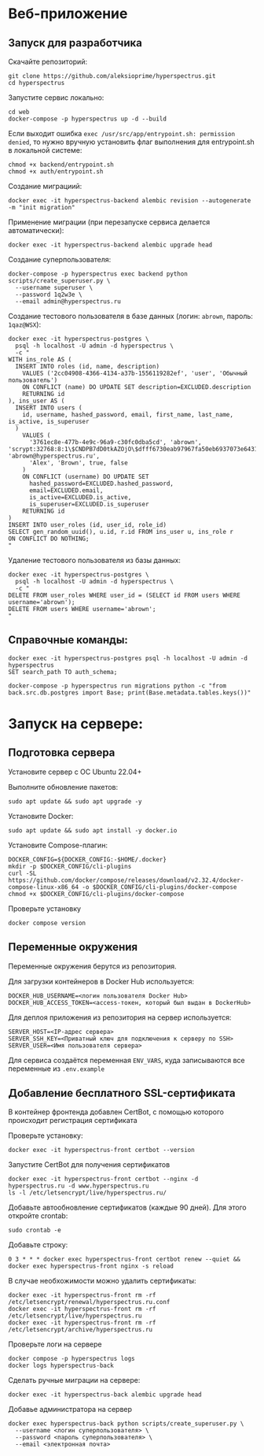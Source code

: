 # Веб-приложение

## Запуск для разработчика

Скачайте репозиторий:
```
git clone https://github.com/aleksioprime/hyperspectrus.git
cd hyperspectrus
```

Запустите сервис локально:
```
cd web
docker-compose -p hyperspectrus up -d --build
```

Если выходит ошибка `exec /usr/src/app/entrypoint.sh: permission denied`, то нужно вручную установить флаг выполнения для entrypoint.sh в локальной системе:
```
chmod +x backend/entrypoint.sh
chmod +x auth/entrypoint.sh
```

Создание миграциий:
```shell
docker exec -it hyperspectrus-backend alembic revision --autogenerate -m "init migration"
```

Применение миграции (при перезапуске сервиса делается автоматически):
```shell
docker exec -it hyperspectrus-backend alembic upgrade head
```

Создание суперпользователя:
```shell
docker-compose -p hyperspectrus exec backend python scripts/create_superuser.py \
  --username superuser \
  --password 1q2w3e \
  --email admin@hyperspectrus.ru
```

Создание тестового пользователя в базе данных (логин: `abrown`, пароль: `1qaz@WSX`):
```shell
docker exec -it hyperspectrus-postgres \
  psql -h localhost -U admin -d hyperspectrus \
  -c "
WITH ins_role AS (
  INSERT INTO roles (id, name, description)
    VALUES ('2cc04908-4366-4134-a37b-1556119282ef', 'user', 'Обычный пользователь')
    ON CONFLICT (name) DO UPDATE SET description=EXCLUDED.description
    RETURNING id
), ins_user AS (
  INSERT INTO users (
    id, username, hashed_password, email, first_name, last_name, is_active, is_superuser
  )
    VALUES (
      '3761ec8e-477b-4e9c-96a9-c30fc0dba5cd', 'abrown', 'scrypt:32768:8:1\$CNDPB7dD0tkAZOjO\$dfff6730eab97967fa50eb6937073e6431bf4034b3303c36e2f49b8cd0759a8f03ae9d9c79c5794ea0e2e3e285a5106939e9bdb6b3874c6f2fde26245c4614b7', 'abrown@hyperspectrus.ru',
      'Alex', 'Brown', true, false
    )
    ON CONFLICT (username) DO UPDATE SET
      hashed_password=EXCLUDED.hashed_password,
      email=EXCLUDED.email,
      is_active=EXCLUDED.is_active,
      is_superuser=EXCLUDED.is_superuser
    RETURNING id
)
INSERT INTO user_roles (id, user_id, role_id)
SELECT gen_random_uuid(), u.id, r.id FROM ins_user u, ins_role r
ON CONFLICT DO NOTHING;
"
```

Удаление тестового пользователя из базы данных:

```shell
docker exec -it hyperspectrus-postgres \
  psql -h localhost -U admin -d hyperspectrus \
  -c "
DELETE FROM user_roles WHERE user_id = (SELECT id FROM users WHERE username='abrown');
DELETE FROM users WHERE username='abrown';
"
```
## Справочные команды:
```
docker exec -it hyperspectrus-postgres psql -h localhost -U admin -d hyperspectrus
SET search_path TO auth_schema;
```
```
docker-compose -p hyperspectrus run migrations python -c "from back.src.db.postgres import Base; print(Base.metadata.tables.keys())"
```


# Запуск на сервере:

## Подготовка сервера

Установите сервер с ОС Ubuntu 22.04+

Выполните обновление пакетов:
```
sudo apt update && sudo apt upgrade -y
```

Установите Docker:
```
sudo apt update && sudo apt install -y docker.io
```

Установите Compose-плагин:
```
DOCKER_CONFIG=${DOCKER_CONFIG:-$HOME/.docker}
mkdir -p $DOCKER_CONFIG/cli-plugins
curl -SL https://github.com/docker/compose/releases/download/v2.32.4/docker-compose-linux-x86_64 -o $DOCKER_CONFIG/cli-plugins/docker-compose
chmod +x $DOCKER_CONFIG/cli-plugins/docker-compose
```

Проверьте установку
```
docker compose version
```

## Переменные окружения

Переменные окружения берутся из репозитория.

Для загрузки контейнеров в Docker Hub используется:
```
DOCKER_HUB_USERNAME=<логин пользователя Docker Hub>
DOCKER_HUB_ACCESS_TOKEN=<access-токен, который был выдан в DockerHub>
```

Для деплоя приложения из репозитория на сервер используется:
```
SERVER_HOST=<IP-адрес сервера>
SERVER_SSH_KEY=<Приватный ключ для подключения к серверу по SSH>
SERVER_USER=<Имя пользователя сервера>
```

Для сервиса создаётся переменная `ENV_VARS`, куда записываются все переменные из `.env.example`

## Добавление бесплатного SSL-сертификата

В контейнер фронтенда добавлен CertBot, с помощью которого происходит регистрация сертификата

Проверьте установку:
```
docker exec -it hyperspectrus-front certbot --version
```

Запустите CertBot для получения сертификатов
```
docker exec -it hyperspectrus-front certbot --nginx -d hyperspectrus.ru -d www.hyperspectrus.ru
ls -l /etc/letsencrypt/live/hyperspectrus.ru/
```

Добавьте автообновление сертификатов (каждые 90 дней). Для этого откройте crontab:
```
sudo crontab -e
```

Добавьте строку:
```
0 3 * * * docker exec hyperspectrus-front certbot renew --quiet && docker exec hyperspectrus-front nginx -s reload
```

В случае необхожимости можно удалить сертификаты:
```
docker exec -it hyperspectrus-front rm -rf /etc/letsencrypt/renewal/hyperspectrus.ru.conf
docker exec -it hyperspectrus-front rm -rf /etc/letsencrypt/live/hyperspectrus.ru
docker exec -it hyperspectrus-front rm -rf /etc/letsencrypt/archive/hyperspectrus.ru
```

Проверьте логи на сервере

```
docker compose -p hyperspectrus logs
docker logs hyperspectrus-back
```

Сделать ручные миграции на сервере:

```
docker exec -it hyperspectrus-back alembic upgrade head
```

Добавье администратора на сервер

```
docker exec hyperspectrus-back python scripts/create_superuser.py \
  --username <логин суперпользователя> \
  --password <пароль суперпользователя> \
  --email <электронная почта>
```